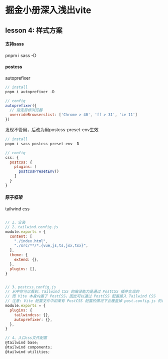 # 掘金小册深入浅出vite

## lesson 4: 样式方案

#### 支持sass
pnpm i sass -D

#### postcss

autoprefixer
```js
// install
pnpm i autoprefixer -D

// config
autoprefixer({
  // 指定目标浏览器
  overrideBrowserslist: ['Chrome > 40', 'ff > 31', 'ie 11']
})
```

发现不管用，后改为用postcss-preset-env生效

```js
// install
pnpm i sass postcss-preset-env -D

// config
css: {
  postcss: {
    plugins: [
      postcssPresetEnv()
    ]
  }
}
```

#### 原子框架
tailwind css

```js

// 1、安装
// 2、tailwind.config.js
module.exports = {
  content: [
    "./index.html",
    "./src/**/*.{vue,js,ts,jsx,tsx}",
  ],
  theme: {
    extend: {},
  },
  plugins: [],
}


// 3、postcss.config.js
// 从中你可以看到，Tailwind CSS 的编译能力是通过 PostCSS 插件实现的
// 而 Vite 本身内置了 PostCSS，因此可以通过 PostCSS 配置接入 Tailwind CSS 
// 注意: Vite 配置文件中如果有 PostCSS 配置的情况下会覆盖掉 post.config.js 的内容!
module.exports = {
  plugins: {
    tailwindcss: {},
    autoprefixer: {},
  },
}

// 4、入口css文件配置
@tailwind base;
@tailwind components;
@tailwind utilities;
```

